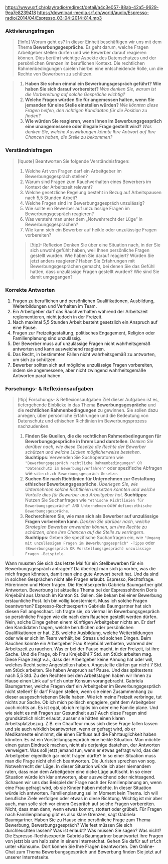 https://www.srf.ch/play/radio/redirect/detail/a4c3e057-88ab-42a5-9629-9ea7e8239418
https://download-media.srf.ch/world/audio/Espresso-radio/2014/04/Espresso_03-04-2014-814.mp3

### Aktivierungsfragen

> [!info] Worum geht es? 
> In dieser Einheit beschäftigen wir uns mit dem Thema **Bewerbungsgespräche**. Es geht darum, welche Fragen Arbeitgeber stellen dürfen und wie Bewerber darauf reagieren können. Dies berührt wichtige Aspekte des Datenschutzes und der persönlichen Grenzen im beruflichen Kontext. Die rechtlichen Rahmenbedingungen spielen hierbei eine entscheidende Rolle, um die Rechte von Bewerbern zu schützen.


> 1. **Haben Sie schon einmal ein Bewerbungsgespräch geführt? Wie haben Sie sich darauf vorbereitet?** _Was denken Sie, warum ist die Vorbereitung auf solche Gespräche wichtig?_
> 2. **Welche Fragen würden Sie für angemessen halten, wenn Sie jemanden für eine Stelle einstellen würden?** _Wie könnten diese Fragen helfen, den richtigen Kandidaten für die Position zu finden?_
> 3. **Wie würden Sie reagieren, wenn Ihnen im Bewerbungsgespräch eine unangemessene oder illegale Frage gestellt wird?** _Was denken Sie, welche Auswirkungen könnte Ihre Antwort auf Ihre Chancen haben, die Stelle zu bekommen?_

### Verständnisfragen

> [!quote] Beantworten Sie folgende Verständnisfragen:
> 
> 1. Welche Art von Fragen darf ein Arbeitgeber im Bewerbungsgespräch stellen?
> 2. Warum sind Fragen zum Rauchverhalten eines Bewerbers im Kontext der Arbeitszeit relevant?
> 3. Welche gesetzliche Regelung besteht in Bezug auf Arbeitspausen nach 5,5 Stunden Arbeit?
> 4. Welche Fragen sind im Bewerbungsgespräch unzulässig?
> 5. Wie sollte ein Bewerber auf unzulässige Fragen im Bewerbungsgespräch reagieren?
> 6. Was versteht man unter dem „Notwehrrecht der Lüge“ in Bewerbungsgesprächen?
> 7. Wie kann sich ein Bewerber auf heikle oder unzulässige Fragen vorbereiten?
> 
> > [!tip]- Reflexion Denken Sie über eine Situation nach, in der Sie sich unwohl gefühlt haben, weil Ihnen persönliche Fragen gestellt wurden. Wie haben Sie darauf reagiert? Würden Sie jetzt anders reagieren? Haben Sie Erfahrungen mit Bewerbungsgesprächen gemacht, bei denen Sie das Gefühl hatten, dass unzulässige Fragen gestellt wurden? Wie sind Sie damit umgegangen?

### Korrekte Antworten

1. Fragen zu beruflichen und persönlichen Qualifikationen, Ausbildung, Weiterbildungen und Verhalten im Team.
2. Ein Arbeitgeber darf das Rauchverhalten während der Arbeitszeit reglementieren, nicht jedoch in der Freizeit.
3. Nach maximal 5,5 Stunden Arbeit besteht gesetzlich ein Anspruch auf eine Pause.
4. Fragen zur Freizeitgestaltung, politisches Engagement, Religion oder Familienplanung sind unzulässig.
5. Der Bewerber muss auf unzulässige Fragen nicht wahrheitsgemäß antworten und kann ausweichend reagieren.
6. Das Recht, in bestimmten Fällen nicht wahrheitsgemäß zu antworten, um sich zu schützen.
7. Bewerber sollten sich auf mögliche unzulässige Fragen vorbereiten, indem sie angemessene, aber nicht zwingend wahrheitsgemäße Antworten parat haben.

### Forschungs- & Reflexionsaufgaben

> [!tip] Forschungs- & Reflexionsaufgaben Ziel dieser Aufgaben ist es, tiefergehende Einblicke in das Thema **Bewerbungsgespräche** und die **rechtlichen Rahmenbedingungen** zu gewinnen. Sie sollen dazu anregen, über persönliche Erfahrungen und die Bedeutung von Datenschutz und ethischen Richtlinien im Bewerbungsprozess nachzudenken.
> 
> 1. **Finden Sie Quellen, die die rechtlichen Rahmenbedingungen für Bewerbungsgespräche in Ihrem Land darstellen**. _Denken Sie darüber nach, wie diese Gesetze die Rechte der Bewerber schützen und welche Lücken möglicherweise bestehen_. **Suchtipps**: Verwenden Sie Suchoperatoren wie `"Bewerbungsgespräch rechtliche Rahmenbedingungen" OR "Datenschutz im Bewerbungsverfahren"` oder spezifische Abfragen wie `site:ch.ch Bewerbungsgespräch Gesetze`.
> 2. **Suchen Sie nach Richtlinien für Unternehmen zur Gestaltung ethischer Bewerbungsgespräche**. _Überlegen Sie, wie Unternehmen solche Richtlinien umsetzen könnten und welche Vorteile dies für Bewerber und Arbeitgeber hat_. **Suchtipps**: Nutzen Sie Suchanfragen wie `"ethische Richtlinien für Bewerbungsgespräche" AND Unternehmen` oder `define:ethische Bewerbungsgespräche`.
> 3. **Recherchieren Sie, wie man sich als Bewerber auf unzulässige Fragen vorbereiten kann**. _Denken Sie darüber nach, welche Strategien Bewerber anwenden können, um ihre Rechte zu schützen, ohne ihre Chancen auf die Stelle zu verringern_. **Suchtipps**: Geben Sie spezifische Suchanfragen ein, wie `"Umgang mit unzulässigen Fragen im Bewerbungsgespräch" -Tipps` oder `(Bewerbungsgespräch OR Vorstellungsgespräch) unzulässige Fragen -Beispiele`.

Wann mussten Sie sich das letzte Mal für ein Stellbewerben für ein Bewerbungsgespräch antragen? Da überlegt man sich ja vorher, was die mich fragen könnten, damit man eine gute Antwort bereit hat. Und da sind in solchen Gesprächen nicht alle Fragen erlaubt. Espresso, Rechtsfrage. Hörerinnen und Hörer fragen. Die Rechtsexpertin Gabriela Baumgartner gibt Antworten. Bewerbung ist aktuelles Thema bei der Espressohörerin Doris Krejebühl aus Uznach im Kanton St. Gallen. Sie bekam bei einer Bewerbung erstaunliche Post. Ich bin völlig konsterniert. Muss ich solche Fragen beantworten? Espresso-Rechtsexpertin Gabriela Baumgartner hat sich diesen Fall angeschaut. Ich fragte sie, ob viermal im Bewerbungsgespräch so persönliche Fragen wie die nach dem Rauchen gestellt werden dürfen. Nein, solche Dinge gehen einem künftigen Arbeitgeber nichts an. Er darf den Kandidaten fragen, welche beruflichen oder persönlichen Qualifikationen er hat. Z.B. welche Ausbildung, welche Weiterbildungen oder wie er sich im Team verhält, bei Stress und solchen Dingen. Beim Rauchen könnte ein Arbeitgeber Frau Krejebühl verbieten, während der Arbeitszeit zu rauchen. Was er bei der Pause macht, in der Freizeit, ist ihre Sache. Und die Frage, ob Frau Krejebühl 7 Std. am Stück arbeiten mag. Diese Frage zeigt v.a., dass der Arbeitgeber keine Ahnung hat oder will, welches Recht seine Angestellten haben. Angestellte dürfen gar nicht 7 Std. am Stück arbeiten. Sie haben Anspruch auf Pause. Und das spätestens nach 5,5 Std. Zu den Rechten bei den Arbeitstagen haben wir Ihnen zu Hause einen Link auf srf.ch unter Konsum vorangebracht. Gabriela Baumgartner, welche Fragen darf ein Arbeitgeber im Bewerbungsgespräch nicht stellen? Er darf Fragen stellen, wenn sie einen Zusammenhang zu dieser ausgeschriebenen Stelle haben. Wie ich meine Freizeit verbringe, tut nichts zur Sache. Ob ich mich politisch engagiere, geht dem Arbeitgeber auch nichts an. Es ist egal, ob ich religiös bin oder eine Familie plane. Und wie sieht es mit Fragen zur Gesundheit aus? Auch diese Fragen sind grundsätzlich nicht erlaubt, ausser sie hätten einen klaren Arbeitsplatzbezug. Z.B. ein Chauffeur muss sich diese Frage fallen lassen und sie auch wirklich beantworten, wenn er gefragt wird, ob er Medikamente einnimmt, die einen Einfluss auf die Fahrtauglichkeit haben könnten. Es ist ein Vorstellungsgespräch eine heikle Situation. Man möchte einen guten Eindruck machen, nicht als derjenige dastehen, der Antworten verweigert. Was soll jetzt jemand tun, wenn er etwas gefragt wird, das der Arbeitgeber eigentlich gar nicht fragen dürfte? In so einer Situation muss man die Frage nicht ehrlich beantworten. Die Juristen sprechen von sog. Notwehrrecht der Lüge. In dieser Situation würde ich aber niemandem raten, dass man dem Arbeitgeber eine dicke Lüge auftischt. In so einer Situation würde ich klar antworten, aber ausweichend oder nichtsagend. Schauen wir uns das Beispiel der Frage nach der Familienplanung an, wenn eine Frau gefragt wird, ob sie Kinder haben möchte. In dieser Situation würde ich antworten. Familienplanung sei im Moment kein Thema. Ich will berufliche Ziele verfolgen oder etwas in diese Richtung. Wichtig ist mir aber auch, man solle sich vor einem Gespräch auf solche Fragen vorbereiten. Nicht, dass man dann, wenn etwas kommt, stottert oder grübelt. Für Fragen nach Familienplanung gibt es also klare Grenzen, sagt Gabriela Baumgartner. Haben Sie zu Hause eine persönliche Frage zum Thema Bewerbung, Bewerbungsgespräch? Wie fest müssen Sie sich durchleuchten lassen? Was ist erlaubt? Was müssen Sie sagen? Was nicht? Die Espresso-Rechtsexpertin Gabriela Baumgartner beantwortet Ihre Fragen von jetzt bis um halb zehn in einem Internetchat. Gehen Sie dafür auf srf.ch unter «Konsum». Dort können Sie Ihre Fragen beantworten. Den Online-Chat zum Thema Bewerbungsgespräch und Bewerbung finden Sie jetzt auf unserer Internetseite.